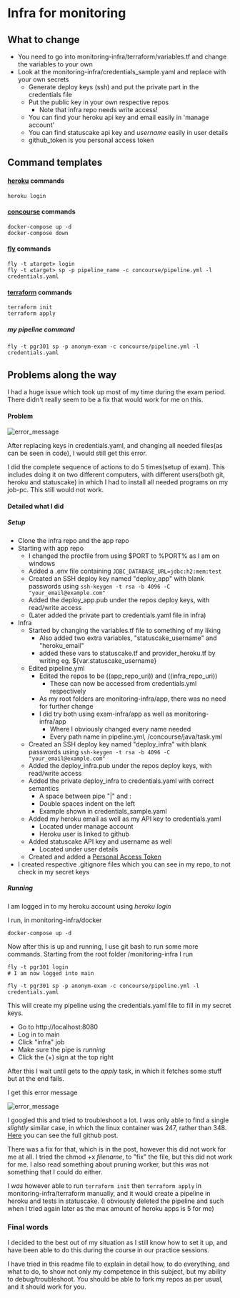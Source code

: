 # Infra for monitoring

## What to change

- You need to go into monitoring-infra/terraform/variables.tf and change the variables to your own
- Look at the monitoring-infra/credentials_sample.yaml and replace with your own secrets
    - Generate deploy keys (ssh) and put the private part in the credentials file
    - Put the public key in your own respective repos
        - Note that infra repo needs write access!
    - You can find your heroku api key and email easily in 'manage account'
    - You can find statuscake api key and *username* easily in user details
    - github_token is you personal access token

## Command templates

#### [heroku](https://dashboard.heroku.com/) commands
```
heroku login
```
#### [concourse](https://concourse-ci.org/) commands
```
docker-compose up -d
docker-compose down
```
#### [fly](https://concourse-ci.org/fly.html) commands
```
fly -t ≤target> login
fly -t ≤target> sp -p pipeline_name -c concourse/pipeline.yml -l credentials.yaml
```
#### [terraform](https://www.terraform.io/) commands
```
terraform init
terraform apply
```
##### my pipeline command
```
fly -t pgr301 sp -p anonym-exam -c concourse/pipeline.yml -l credentials.yaml
```


## Problems along the way

I had a huge issue which took up most of my time during the exam period. There didn't really seem to be a fix that would work for me on this.

#### Problem

![error_message][error]

After replacing keys in credentials.yaml, and changing all needed files(as can be seen in code), I would still get this error.

I did the complete sequence of actions to do 5 times(setup of exam). This includes doing it on two different computers, with different users(both git, heroku and statuscake) in which I had to install all needed programs on my job-pc. This still would not work.

#### Detailed what I did

##### Setup
- Clone the infra repo and the app repo
- Starting with app repo
    - I changed the procfile from using $PORT to %PORT% as I am on windows
    - Added a .env file containing ```JDBC_DATABASE_URL=jdbc:h2:mem:test```
    - Created an SSH deploy key named "deploy_app" with blank passwords using
    ```ssh-keygen -t rsa -b 4096 -C "your_email@example.com"```
    - Added the deploy_app.pub under the repos deploy keys, with read/write access
    - (Later added the private part to credentials.yaml file in infra)
- Infra
    - Started by changing the variables.tf file to something of my liking
        - Also added two extra variables, "statuscake_username" and "heroku_email"
        - added these vars to statuscake.tf and provider_heroku.tf by writing eg. ${var.statuscake_username}
    - Edited pipeline.yml
        - Edited the repos to be ((app_repo_uri)) and ((infra_repo_uri))
            - These can now be accessed from credentials.yml respectively
        - As my root folders are monitoring-infra/app, there was no need for further change
        - I did try both using exam-infra/app as well as monitoring-infra/app
            - Where I obviously changed every name needed
            - Every path name in pipeline.yml, /concourse/java/task.yml
    - Created an SSH deploy key named "deploy_infra" with blank passwords using
    ```ssh-keygen -t rsa -b 4096 -C "your_email@example.com"```
    - Added the deploy_infra.pub under the repos deploy keys, with read/write access
    - Added the private deploy_infra to credentials.yaml with correct semantics
        - A space between pipe "|" and :
        - Double spaces indent on the left
        - Example shown in credentials_sample.yaml
    - Added my heroku email as well as my API key to credentials.yaml
        - Located under manage account
        - Heroku user is linked to github
    - Added statuscake API key and username as well
        - Located under user details
    - Created and added a [Personal Access Token](https://github.com/settings/tokens)
- I created respective .gitignore files which you can see in my repo, to not check in my secret keys

##### Running
I am logged in to my heroku account using *heroku login*

I run, in monitoring-infra/docker
```
docker-compose up -d
```
Now after this is up and running, I use git bash to run some more commands. Starting from the root folder /monitoring-infra I run
```
fly -t pgr301 login
# I am now logged into main

fly -t pgr301 sp -p anonym-exam -c concourse/pipeline.yml -l credentials.yaml
```
This will create my pipeline using the credentials.yaml file to fill in my secret keys.

- Go to http://localhost:8080
- Log in to main
- Click "infra" job
- Make sure the pipe is *running*
- Click the (+) sign at the top right

After this I wait until gets to the *apply* task, in which it fetches some stuff but at the end fails.

I get this error message

![error_message][error]

I googled this and tried to troubleshoot a lot. I was only able to find a single *slightly* similar case, in which the linux container was 247, rather than 348.
[Here](https://github.com/facebook/fbctf/issues/431) you can see the full github post.

There was a fix for that, which is in the post, however this did not work for me at all. I tried the chmod +x *filename*, to "fix" the file, but this did not work for me.
I also read something about pruning worker, but this was not something that I could do either.

I *was* however able to run ```terraform init``` then ```terraform apply``` in monitoring-infra/terraform manually, and it would create a pipeline in heroku and tests in statuscake. (I obviously deleted the pipeline and such when I tried again later as the max amount of heroku apps is 5 for me)

### Final words

I decided to the best out of my situation as I still know how to set it up, and have been able to do this during the course in our practice sessions.

I have tried in this readme file to explain in detail how, to do everything, and what to do, to show not only my competence in this subject, but my ability to debug/troubleshoot. You should be able to fork my repos as per usual, and it should work for you.

[error]: https://i.imgur.com/ggNYjZA.png "error_message"